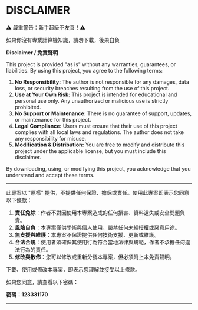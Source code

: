 # DISCLAIMER
⚠️ 嚴重警告：新手超級不友善！⚠️

如果你沒有專業計算機知識，請勿下載，後果自負






**Disclaimer / 免責聲明**

This project is provided "as is" without any warranties, guarantees, or liabilities. By using this project, you agree to the following terms:

1. **No Responsibility:** The author is not responsible for any damages, data loss, or security breaches resulting from the use of this project.
2. **Use at Your Own Risk:** This project is intended for educational and personal use only. Any unauthorized or malicious use is strictly prohibited.
3. **No Support or Maintenance:** There is no guarantee of support, updates, or maintenance for this project.
4. **Legal Compliance:** Users must ensure that their use of this project complies with all local laws and regulations. The author does not take any responsibility for misuse.
5. **Modification & Distribution:** You are free to modify and distribute this project under the applicable license, but you must include this disclaimer.

By downloading, using, or modifying this project, you acknowledge that you understand and accept these terms.

---

此專案以 "原樣" 提供，不提供任何保證、擔保或責任。使用此專案即表示您同意以下條款：

1. **責任免除**：作者不對因使用本專案造成的任何損害、資料遺失或安全問題負責。
2. **風險自負**：本專案僅供學術與個人使用，嚴禁任何未經授權或惡意用途。
3. **無支援與維護**：本專案不保證提供任何技術支援、更新或維護。
4. **合法合規**：使用者須確保其使用行為符合當地法律與規範，作者不承擔任何違法行為的責任。
5. **修改與散佈**：您可以修改或重新分發本專案，但必須附上本免責聲明。

下載、使用或修改本專案，即表示您理解並接受以上條款。



如果您同意，請查看以下密碼：

**密碼：123331170**

---



